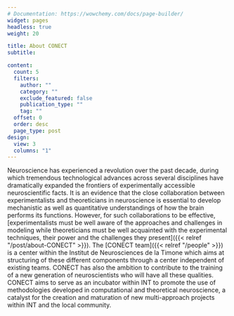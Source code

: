 ```yaml
---
# Documentation: https://wowchemy.com/docs/page-builder/
widget: pages
headless: true
weight: 20

title: About CONECT
subtitle:

content:
  count: 5
  filters:
    author: ""
    category: ""
    exclude_featured: false
    publication_type: ""
    tag: ""
  offset: 0
  order: desc
  page_type: post
design:
  view: 3
  columns: "1"
---
```


Neuroscience has experienced a revolution over the past decade, during which tremendous technological advances across several disciplines have dramatically expanded the frontiers of experimentally accessible neuroscientific facts. It is an evidence that the close collaboration between experimentalists and theoreticians in neuroscience is essential to develop mechanistic as well as quantitative understandings of how the brain performs its functions. However, for such collaborations to be effective, [experimentalists must be well aware of the approaches and challenges in modeling while theoreticians must be well acquainted with the experimental techniques, their power and the challenges they present]({{< relref "/post/about-CONECT" >}}). The [CONECT team]({{< relref "/people" >}}) is a center within the Institut de Neurosciences de la Timone which aims at structuring of these different components through a center independent of existing teams. CONECT has also the ambition to contribute to the training of a new generation of neuroscientists who will have all these qualities. CONECT aims to serve as an incubator within INT to promote the use of methodologies developed in computational and theoretical neuroscience, a catalyst for the creation and maturation of new multi-approach projects within INT and the local community.
